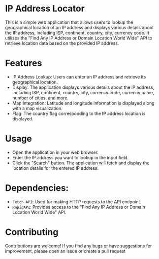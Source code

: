 # IP Address Locator
This is a simple web application that allows users to lookup the geographical location of an IP address and  displays various details about the IP address, including ISP, continent, country, city, currency code. It utilizes the "Find Any IP Address or Domain Location World Wide" API to retrieve location data based on the provided IP address.
# Features
* IP Address Lookup: Users can enter an IP address and retrieve its geographical location.
* Display: The application displays various details about the IP address, including ISP, continent, country, city, currency code, currency name, number of cities, and more.
* Map Integration: Latitude and longitude information is displayed along with a map visualization.
* Flag: The country flag corresponding to the IP address location is displayed.
# Usage
* Open the application in your web browser.
* Enter the IP address you want to lookup in the input field.
* Click the "Search" button.
The application will fetch and display the location details for the entered IP address.
# Dependencies:
- `Fetch API`: Used for making HTTP requests to the API endpoint.
- `RapidAPI`: Provides access to the "Find Any IP Address or Domain Location World Wide" API.

# Contributing
Contributions are welcome! If you find any bugs or have suggestions for improvement, please open an issue or create a pull request
